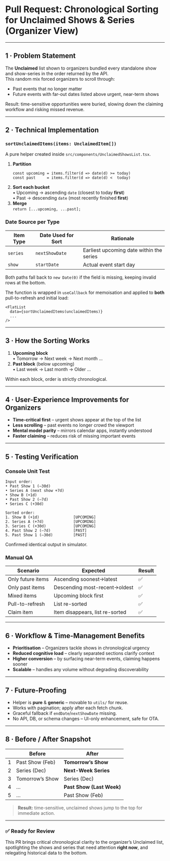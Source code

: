 # Pull Request: Chronological Sorting for **Unclaimed Shows & Series** (Organizer View)

---

## 1 · Problem Statement  
The **Unclaimed** list shown to organizers bundled every standalone show and show-series in the order returned by the API.  
This random mix forced organizers to scroll through:

* Past events that no longer matter  
* Future events with far-out dates listed above urgent, near-term shows  

Result: time-sensitive opportunities were buried, slowing down the claiming workflow and risking missed revenue.

---

## 2 · Technical Implementation  

### `sortUnclaimedItems(items: UnclaimedItem[])`
A pure helper created inside `src/components/UnclaimedShowsList.tsx`.

1. **Partition**  
   ```
   const upcoming = items.filter(d => date(d) >= today)
   const past     = items.filter(d => date(d) <  today)
   ```
2. **Sort each bucket**  
   • Upcoming → ascending `date` (closest to today **first**)  
   • Past     → descending `date` (most recently finished **first**)  
3. **Merge**  
   `return [...upcoming, ...past];`

### Date Source per Type  
| Item Type | Date Used for Sort | Rationale |
|-----------|-------------------|-----------|
| `series`  | `nextShowDate`    | Earliest upcoming date within the series |
| `show`    | `startDate`       | Actual event start day |

Both paths fall back to `new Date(0)` if the field is missing, keeping invalid rows at the bottom.

The function is wrapped in `useCallback` for memoisation and applied to **both** pull-to-refresh and initial load:

```tsx
<FlatList
  data={sortUnclaimedItems(unclaimedItems)}
  ...
/>
```

---

## 3 · How the Sorting Works

1. **Upcoming block**  
   • Tomorrow → Next week → Next month …  
2. **Past block** (below upcoming)  
   • Last week → Last month → Older …

Within each block, order is strictly chronological.

---

## 4 · User-Experience Improvements for Organizers

* **Time-critical first** – urgent shows appear at the top of the list  
* **Less scrolling** – past events no longer crowd the viewport  
* **Mental model parity** – mirrors calendar apps, instantly understood  
* **Faster claiming** – reduces risk of missing important events

---

## 5 · Testing Verification

### Console Unit Test
```text
Input order:
• Past Show 1 (–30d)
• Series A (next show +7d)
• Show B (+1d)
• Past Show 2 (–7d)
• Series C (+30d)

Sorted order:
1. Show B (+1d)               [UPCOMING]
2. Series A (+7d)             [UPCOMING]
3. Series C (+30d)            [UPCOMING]
4. Past Show 2 (–7d)          [PAST]
5. Past Show 1 (–30d)         [PAST]
```
Confirmed identical output in simulator.

### Manual QA

| Scenario | Expected | Result |
|----------|----------|--------|
| Only future items | Ascending soonest→latest | ✅ |
| Only past items | Descending most-recent→oldest | ✅ |
| Mixed items | Upcoming block first | ✅ |
| Pull-to-refresh | List re-sorted | ✅ |
| Claim item | Item disappears, list re-sorted | ✅ |

---

## 6 · Workflow & Time-Management Benefits

* **Prioritisation** – Organizers tackle shows in chronological urgency  
* **Reduced cognitive load** – clearly separated sections clarify context  
* **Higher conversion** – by surfacing near-term events, claiming happens sooner  
* **Scalable** – handles any volume without degrading discoverability

---

## 7 · Future-Proofing

* Helper is **pure** & **generic** – movable to `utils/` for reuse.  
* Works with pagination; apply after each fetch chunk.  
* Graceful fallback if `endDate`/`nextShowDate` missing.  
* No API, DB, or schema changes – UI-only enhancement, safe for OTA.

---

## 8 · Before / After Snapshot

|   | **Before** | **After** |
|---|------------|-----------|
| 1 | Past Show (Feb) | **Tomorrow’s Show** |
| 2 | Series (Dec) | **Next-Week Series** |
| 3 | Tomorrow’s Show | Series (Dec) |
| 4 | … | **Past Show (Last Week)** |
| 5 | … | Past Show (Feb) |

> **Result:** time-sensitive, unclaimed shows jump to the top for immediate action.

---

### ✅ Ready for Review  
This PR brings critical chronological clarity to the organizer’s Unclaimed list, spotlighting the shows and series that need attention **right now**, and relegating historical data to the bottom.  
